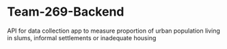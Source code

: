 # Team-269-Backend
API for data collection app to measure proportion of urban population living in slums, informal settlements or inadequate housing
